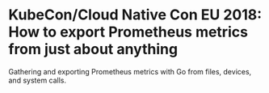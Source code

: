 # KubeCon/Cloud Native Con EU 2018: How to export Prometheus metrics from just about anything

Gathering and exporting Prometheus metrics with Go from files, devices, and system calls.